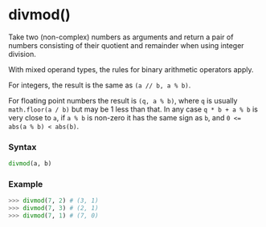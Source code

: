# divmod()

Take two (non-complex) numbers as arguments and return a pair of numbers consisting of their quotient and remainder when using integer division.

With mixed operand types, the rules for binary arithmetic operators apply.

For integers, the result is the same as `(a // b, a % b)`.

For floating point numbers the result is `(q, a % b)`, where `q` is usually `math.floor(a / b)` but may be 1 less than that. In any case `q * b + a % b` is very close to `a`, if `a % b` is non-zero it has the same sign as `b`, and `0 <= abs(a % b) < abs(b)`.

### Syntax

```python
divmod(a, b)
```

### Example

```python
>>> divmod(7, 2) # (3, 1)
>>> divmod(7, 3) # (2, 1)
>>> divmod(7, 1) # (7, 0)
```
